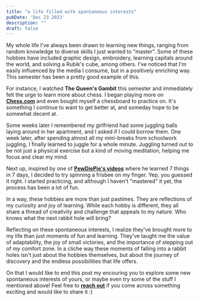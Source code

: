 ```yaml
---
title: "a life filled with spontaneous interests"
pubDate: 'Dec 23 2023'
description: ""
draft: false
---
```


My whole life I've always been drawn to learning new things, ranging from random knowledge to diverse skills I just wanted to "master". Some of these hobbies have included graphic design, embroidery, learning capitals around the world, and solving a Rubik's cube, among others. I've noticed that I'm easily influenced by the media I consume, but in a positively enriching way. This semester has been a pretty good example of this.

For instance, I watched **The Queen's Gambit** this semester and immediately felt the urge to learn more about chess. I began playing more on [**Chess.com**](https://chess.com) and even bought myself a chessboard to practice on. It's something I continue to want to get better at, and someday hope to be somewhat decent at.

Some weeks later I remembered my girlfriend had some juggling balls laying around in her apartment, and I asked if I could borrow them. One week later, after spending almost all my mini-breaks from schoolwork juggling, I finally learned to juggle for a whole minute. Juggling turned out to be not just a physical exercise but a kind of moving meditation, helping me focus and clear my mind.

Next up, inspired by one of  [**PewDiePie's videos**](https://www.youtube.com/watch?v=L0zminwWyxI) where he learned 7 things in 7 days, I decided to try spinning a frisbee on my finger. Yep, you guessed it right. I started practicing, and although I haven't "mastered" it yet, the process has been a lot of fun.

In a way, these hobbies are more than just pastimes. They are reflections of my curiosity and joy of learning. While each hobby is different, they all share a thread of creativity and challenge that appeals to my nature. Who knows what the next rabbit hole will bring?

Reflecting on these spontaneous interests, I realize they've brought more to my life than just moments of fun and learning. They've taught me the value of adaptability, the joy of small victories, and the importance of stepping out of my comfort zone. In a cliche way these moments of falling into a rabbit holes isn't just about the hobbies themselves, but about the journey of discovery and the endless possibilities that life offers.  

On that I would like to end this post my encouring you to explore some new spontaneous interests of yours, or maybe even try some of the stuff I mentioned above! Feel free to [**reach out**](/connect) if you come across something exciting and would like to share it :)